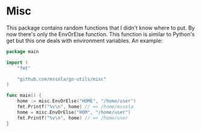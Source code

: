 
# Misc

This package contains random functions that I didn't know where to put. By now
there's only the EnvOrElse function. This function is similar to Python's get
but this one deals with environment variables. An example:

~~~ go
package main

import (
	"fmt"

	"github.com/mssola/go-utils/misc"
)

func main() {
	home := misc.EnvOrElse("HOME", "/home/user")
	fmt.Printf("%v\n", home) // => /home/mssola
	home = misc.EnvOrElse("HOM", "/home/user")
	fmt.Printf("%v\n", home) // => /home/user
}
~~~
